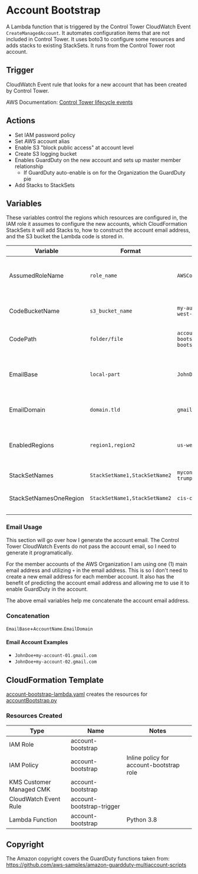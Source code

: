 # Account Bootstrap

A Lambda function that is triggered by the Control Tower CloudWatch Event `CreateManagedAccount`. It automates configuration items that are not included in Control Tower. It uses boto3 to configure some resources and adds stacks to existing StackSets. It runs from the Control Tower root account.

## Trigger

CloudWatch Event rule that looks for a new account that has been created by Control Tower.

AWS Documentation: [Control Tower lifecycle events](https://docs.aws.amazon.com/controltower/latest/userguide/lifecycle-events.html#create-managed-account)

## Actions

* Set IAM password policy
* Set AWS account alias
* Enable S3 "block public access" at account level
* Create S3 logging bucket
* Enables GuardDuty on the new account and sets up master member relationship
  * If GuardDuty auto-enable is on for the Organization the GuardDuty pie
* Add Stacks to StackSets

## Variables

These variables control the regions which resources are configured in, the IAM role it assumes to configure the new accounts, which CloudFormation StackSets it will add Stacks to, how to construct the account email address, and the S3 bucket the Lambda code is stored in.

| Variable        | Format                        | Example                                      | Notes |
|-----------------|-------------------------------|----------------------------------------------|---------|
| AssumedRoleName | `role_name`                   | `AWSControlTowerExecution`                     | The role assumed by the script in the new member account. |
| CodeBucketName  | `s3_bucket_name`              | `my-automation-bucket-us-west-2`               | The S3 bucket name that has the Python code. |
| CodePath        | `folder/file`                 | `account-bootstrap/account-bootstrap_v1_0.zip` | The path to Python code zip file. |
| EmailBase       | `local-part`                  | `JohnDoe`                                      | This is the local-part of the email address. See the **Email Usage** section
| EmailDomain     | `domain.tld`                  | `gmail.com`                                    | Domain of your account's email address. |
| EnabledRegions  | `region1,region2`             | `us-west-2,us-east-1`                          | Regions you want resources created in. Used by GuardDuty and CloudFormation.
| StackSetNames   | `StackSetName1,StackSetName2` | `myconfig-rules,splunk-trumpet`                | StackSet Names |
| StackSetNamesOneRegion | `StackSetName1,StackSetName2` | `cis-cloudwatch-alarms` | StackSetNames that only need to be deployed in one region | 

### Email Usage

This section will go over how I generate the account email. The Control Tower CloudWatch Events do not pass the account email, so I need to generate it programatically.

For the member accounts of the AWS Organization I am using one (1) main email address and utilizing `+` in the email address. This is so I don't need to create a new email address for each member account. It also has the benefit of predicting the account email address and allowing me to use it to enable GuardDuty in the account.

The above email variables help me concatenate the account email address.

### Concatenation

`EmailBase`+`AccountName`.`EmailDomain`

#### Email Account Examples

* `JohnDoe+my-account-01.gmail.com`
* `JohnDoe+my-account-02.gmail.com`

## CloudFormation Template

[account-bootstrap-lambda.yaml](account-bootstrap-lambda.yaml) creates the resources for [accountBootstrap.py](accountBootstrap.py])

### Resources Created

| Type                     | Name                      | Notes                                     |
|--------------------------|---------------------------|-------------------------------------------|
| IAM Role                 | account-bootstrap         |                                           |
| IAM Policy               | account-bootstrap         | Inline policy for account-bootstrap role  |
| KMS Customer Managed CMK | account-bootstrap         |                                           |
| CloudWatch Event Rule    | account-bootstrap-trigger |                                           |
| Lambda Function          | account-bootstrap         | Python 3.8                                |

## Copyright

The Amazon copyright covers the GuardDuty functions taken from:
https://github.com/aws-samples/amazon-guardduty-multiaccount-scripts
